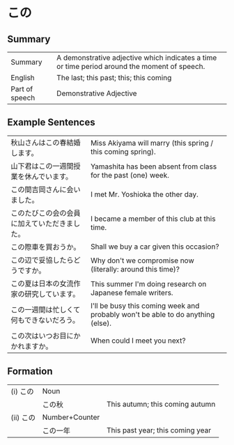 # この

## Summary

<table><tr>   <td>Summary</td>   <td>A demonstrative adjective which indicates a time or time period around the moment of speech.</td></tr><tr>   <td>English</td>   <td>The last; this past; this; this coming</td></tr><tr>   <td>Part of speech</td>   <td>Demonstrative Adjective</td></tr></table>

## Example Sentences

<table><tr>   <td>秋山さんはこの春結婚します。</td>   <td>Miss Akiyama will marry (this spring / this coming spring).</td></tr><tr>   <td>山下君はこの一週間授業を休んでいます。</td>   <td>Yamashita has been absent from class for the past (one) week.</td></tr><tr>   <td>この間吉岡さんに会いました。</td>   <td>I met Mr. Yoshioka the other day.</td></tr><tr>   <td>このたびこの会の会員に加えていただきました。</td>   <td>I became a member of this club at this time.</td></tr><tr>   <td>この際車を買おうか。</td>   <td>Shall we buy a car given this occasion?</td></tr><tr>   <td>この辺で妥協したらどうですか。</td>   <td>Why don't we compromise now (literally: around this time)?</td></tr><tr>   <td>この夏は日本の女流作家の研究しています。</td>   <td>This summer I'm doing research on Japanese female writers.</td></tr><tr>   <td>この一週間は忙しくて何もできないだろう。</td>   <td>I'll be busy this coming week and probably won't be able to do anything (else).</td></tr><tr>   <td>この次はいつお目にかかれますか。</td>   <td>When could I meet you next?</td></tr></table>

## Formation

<table class="table"> <tbody><tr class="tr head"> <td class="td"><span class="numbers">(i)</span> <span> <span class="concept">この</span></span></td> <td class="td"><span>Noun</span></td> <td class="td"><span>&nbsp;</span></td> </tr> <tr class="tr"> <td class="td"><span>&nbsp;</span></td> <td class="td"><span class="concept">この</span><span>秋</span> </td> <td class="td"><span>This autumn; this coming autumn</span></td> </tr> <tr class="tr head"> <td class="td"><span class="numbers">(ii)</span> <span> <span class="concept">この</span></span></td> <td class="td"><span>Number+Counter</span></td> <td class="td"><span>&nbsp;</span></td> </tr> <tr class="tr"> <td class="td"><span>&nbsp;</span></td> <td class="td"><span class="concept">この</span><span>一年</span> </td> <td class="td"><span>This past year; this coming year</span></td> </tr> </tbody></table>

